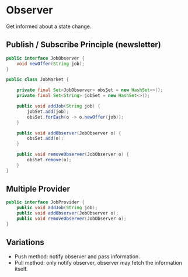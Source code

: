 
# Observer

Get informed about a state change.

## Publish / Subscribe Principle (newsletter)

```java
public interface JobObserver {
    void newOffer(String job);
}
```
```java
public class JobMarket {

    private final Set<JobObserver> obsSet = new HashSet<>();
    private final Set<String> jobSet = new HashSet<>();

    public void addJob(String job) {
        jobSet.add(job);
        obsSet.forEach(o -> o.newOffer(job));
    }

    public void addObserver(JobObserver o) {
        obsSet.add(o);
    }

    public void removeObserver(JobObserver o) {
        obsSet.remove(o);
    }
}
```

## Multiple Provider

```java
public interface JobProvider {
    public void addJob(String job);
    public void addObserver(JobObserver o);
    public void removeObserver(JobObserver o);
}
```

## Variations

- Push method: notify observer and pass information.
- Pull method: only notify observer, observer may fetch the information itself.
